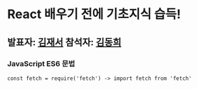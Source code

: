 # React 배우기 전에 기초지식 습득!

## 발표자: [김재서](https://github.com/JaeSeoKim)  참석자: [김동희](https://github.com/devhee)

### JavaScript ES6 문법

`const fetch = require('fetch') -> import fetch from 'fetch'`